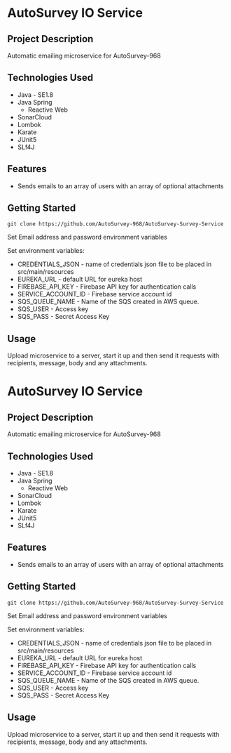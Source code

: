 # AutoSurvey IO Service

## Project Description

Automatic emailing microservice for AutoSurvey-968

## Technologies Used

* Java - SE1.8
* Java Spring
  - Reactive Web
* SonarCloud
* Lombok
* Karate
* JUnit5
* SLf4J

## Features

* Sends emails to an array of users with an array of optional attachments

## Getting Started
   
`git clone https://github.com/AutoSurvey-968/AutoSurvey-Survey-Service`

Set Email address and password environment variables

Set environment variables:

* CREDENTIALS_JSON - name of credentials json file to be placed in src/main/resources
* EUREKA_URL - default URL for eureka host
* FIREBASE_API_KEY - Firebase API key for authentication calls
* SERVICE_ACCOUNT_ID - Firebase service account id
* SQS_QUEUE_NAME - Name of the SQS created in AWS queue.
* SQS_USER - Access key 
* SQS_PASS - Secret Access Key

## Usage
Upload microservice to a server, start it up and then send it requests with recipients, message, body and any attachments.
# AutoSurvey IO Service

## Project Description

Automatic emailing microservice for AutoSurvey-968

## Technologies Used

* Java - SE1.8
* Java Spring
  - Reactive Web
* SonarCloud
* Lombok
* Karate
* JUnit5
* SLf4J

## Features

* Sends emails to an array of users with an array of optional attachments

## Getting Started
   
`git clone https://github.com/AutoSurvey-968/AutoSurvey-Survey-Service`

Set Email address and password environment variables

Set environment variables:

* CREDENTIALS_JSON - name of credentials json file to be placed in src/main/resources
* EUREKA_URL - default URL for eureka host
* FIREBASE_API_KEY - Firebase API key for authentication calls
* SERVICE_ACCOUNT_ID - Firebase service account id
* SQS_QUEUE_NAME - Name of the SQS created in AWS queue.
* SQS_USER - Access key 
* SQS_PASS - Secret Access Key

## Usage
Upload microservice to a server, start it up and then send it requests with recipients, message, body and any attachments.
